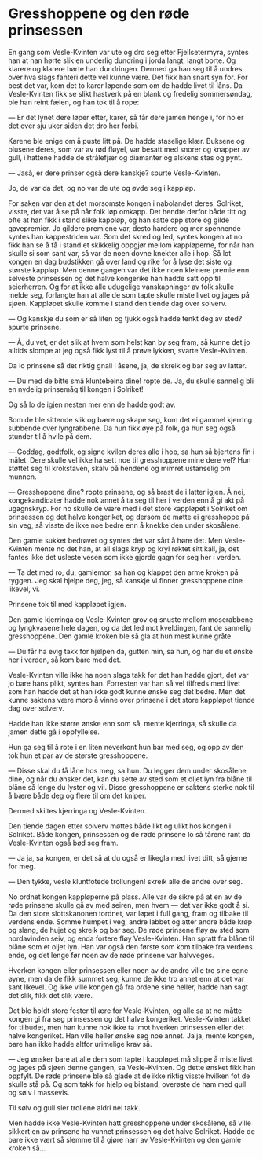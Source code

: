 # Gresshoppene og den røde prinsessen

En gang som Vesle-Kvinten var ute og dro seg etter Fjellsetermyra, syntes han at han hørte slik en underlig dundring i jorda langt, langt borte. Og klarere og klarere hørte han dundringen. Dermed ga han seg til å undres over hva slags fanteri dette vel kunne være. Det fikk han snart syn for. For best det var, kom det to karer løpende som om de hadde livet til låns. Da Vesle-Kvinten fikk se slikt hastverk på en blank og fredelig sommersøndag, ble han reint fælen, og han tok til å rope:

— Er det lynet dere løper etter, karer, så får dere jamen henge i, for no er det over sju uker siden det dro her forbi.

Karene ble enige om å puste litt på. De hadde staselige klær. Buksene og blusene deres, som var av rød fløyel, var besatt med snorer og knapper av gull, i hattene hadde de strålefjær og diamanter og alskens stas og pynt.

— Jaså, er dere prinser også dere kanskje? spurte Vesle-Kvinten.

Jo, de var da det, og no var de ute og øvde seg i kappløp.

For saken var den at det morsomste kongen i nabolandet deres, Solriket, visste, det var å se på når folk løp omkapp. Det hendte derfor både titt og ofte at han fikk i stand slike kappløp, og han satte opp store og gilde gavepremier. Jo gildere premiene var, desto hardere og mer spennende syntes han kappestriden var. Som det skred og led, syntes kongen at no fikk han se å få i stand et skikkelig oppgjør mellom kappløperne, for når han skulle si som sant var, så var de noen dovne knekter alle i hop. Så lot kongen en dag budstikken gå over land og rike for å lyse det siste og største kappløp. Men denne gangen var det ikke noen kleinere premie enn selveste prinsessen og det halve kongerike han hadde satt opp til seierherren. Og for at ikke alle udugelige vanskapninger av folk skulle melde seg, forlangte han at alle de som tapte skulle miste livet og jages på sjøen. Kappløpet skulle komme i stand den tiende dag over solverv.

— Og kanskje du som er så liten og tjukk også hadde tenkt deg av sted? spurte prinsene.

— Å, du vet, er det slik at hvem som helst kan by seg fram, så kunne det jo alltids slompe at jeg også fikk lyst til å prøve lykken, svarte Vesle-Kvinten.

Da lo prinsene så det riktig gnall i åsene, ja, de skreik og bar seg av latter.

— Du med de bitte små kluntebeina dine! ropte de. Ja, du skulle sannelig bli en nydelig prinsemåg til kongen i Solriket!

Og så lo de igjen nesten mer enn de hadde godt av.

Som de ble sittende slik og bære og skape seg, kom det ei gammel kjerring subbende over lyngrabbene. Da hun fikk øye på folk, ga hun seg også stunder til å hvile på dem.

— Goddag, godtfolk, og signe kvilen deres alle i hop, sa hun så bjertens fin i målet. Dere skulle vel ikke ha sett noe til gresshoppene mine dere vel? Hun støttet seg til krokstaven, skalv på hendene og mimret ustanselig om munnen.

— Gresshoppene dine? ropte prinsene, og så brast de i latter igjen. Å nei, kongekandidater hadde nok annet å ta seg til her i verden enn å gi akt på ugagnskryp. For no skulle de være med i det store kappløpet i Solriket om prinsessen og det halve kongeriket, og dersom de møtte ei gresshoppe på sin veg, så visste de ikke noe bedre enn å knekke den under skosålene.

Den gamle sukket bedrøvet og syntes det var sårt å høre det. Men Vesle-Kvinten mente no det han, at all slags kryp og kryl røktet sitt kall, ja, det fantes ikke det usleste vesen som ikke gjorde gagn for seg her i verden.

— Ta det med ro, du, gamlemor, sa han og klappet den arme kroken på ryggen. Jeg skal hjelpe deg, jeg, så kanskje vi finner gresshoppene dine likevel, vi.

Prinsene tok til med kappløpet igjen.

Den gamle kjerringa og Vesle-Kvinten grov og snuste mellom moserabbene og lyngkvasene hele dagen, og da det led mot kveldingen, fant de sannelig gresshoppene. Den gamle kroken ble så gla at hun mest kunne gråte.

— Du får ha evig takk for hjelpen da, gutten min, sa hun, og har du et ønske her i verden, så kom bare med det.

Vesle-Kvinten ville ikke ha noen slags takk for det han hadde gjort, det var jo bare hans plikt, syntes han. Forresten var han så vel tilfreds med livet som han hadde det at han ikke godt kunne ønske seg det bedre. Men det kunne saktens være moro å vinne over prinsene i det store kappløpet tiende dag over solverv.

Hadde han ikke større ønske enn som så, mente kjerringa, så skulle da jamen dette gå i oppfyllelse.

Hun ga seg til å rote i en liten neverkont hun bar med seg, og opp av den tok hun et par av de største gresshoppene.

— Disse skal du få låne hos meg, sa hun. Du legger dem under skosålene dine, og når du ønsker det, kan du sette av sted som et oljet lyn fra blåne til blåne så lenge du lyster og vil. Disse gresshoppene er saktens sterke nok til å bære både deg og flere til om det kniper.

Dermed skiltes kjerringa og Vesle-Kvinten.

Den tiende dagen etter solverv møttes både likt og ulikt hos kongen i Solriket. Både kongen, prinsessen og de røde prinsene lo så tårene rant da Vesle-Kvinten også bød seg fram.

— Ja ja, sa kongen, er det så at du også er likegla med livet ditt, så gjerne for meg.

— Den tykke, vesle kluntfotede trollungen! skreik alle de andre over seg.

No ordnet kongen kappløperne på plass. Alle var de sikre på at en av de røde prinsene skulle gå av med seiren, men hvem — det var ikke godt å si. Da den store slottskanonen tordnet, var løpet i full gang, fram og tilbake til verdens ende. Somme humpet i veg, andre labbet og atter andre både krøp og slang, de hujet og skreik og bar seg. De røde prinsene fløy av sted som nordavinden seiv, og enda fortere fløy Vesle-Kvinten. Han spratt fra blåne til blåne som et oljet lyn. Han var også den første som kom tilbake fra verdens ende, og det lenge før noen av de røde prinsene var halvveges.

Hverken kongen eller prinsessen eller noen av de andre ville tro sine egne øyne, men da de fikk summet seg, kunne de ikke tro annet enn at det var sant likevel. Og ikke ville kongen gå fra ordene sine heller, hadde han sagt det slik, fikk det slik være.

Det ble holdt store fester til ære for Vesle-Kvinten, og alle sa at no måtte kongen gi fra seg prinsessen og det halve kongeriket. Vesle-Kvinten takket for tilbudet, men han kunne nok ikke ta imot hverken prinsessen eller det halve kongeriket. Han ville heller ønske seg noe annet. Ja ja, mente kongen, bare han ikke hadde altfor urimelige krav så.

— Jeg ønsker bare at alle dem som tapte i kappløpet må slippe å miste livet og jages på sjøen denne gangen, sa Vesle-Kvinten. Og dette ønsket fikk han oppfylt. De røde prinsene ble så glade at de ikke riktig visste hvilken fot de skulle stå på. Og som takk for hjelp og bistand, overøste de ham med gull og sølv i massevis.

Til sølv og gull sier trollene aldri nei takk.

Men hadde ikke Vesle-Kvinten hatt gresshoppene under skosålene, så ville sikkert en av prinsene ha vunnet prinsessen og det halve Solriket. Hadde de bare ikke vært så slemme til å gjøre narr av Vesle-Kvinten og den gamle kroken så...
